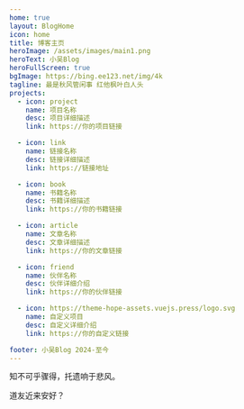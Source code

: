 ```yaml
---
home: true
layout: BlogHome
icon: home
title: 博客主页
heroImage: /assets/images/main1.png
heroText: 小吴Blog
heroFullScreen: true
bgImage: https://bing.ee123.net/img/4k
tagline: 最是秋风管闲事 红他枫叶白人头
projects:
  - icon: project
    name: 项目名称
    desc: 项目详细描述
    link: https://你的项目链接

  - icon: link
    name: 链接名称
    desc: 链接详细描述
    link: https://链接地址

  - icon: book
    name: 书籍名称
    desc: 书籍详细描述
    link: https://你的书籍链接

  - icon: article
    name: 文章名称
    desc: 文章详细描述
    link: https://你的文章链接

  - icon: friend
    name: 伙伴名称
    desc: 伙伴详细介绍
    link: https://你的伙伴链接

  - icon: https://theme-hope-assets.vuejs.press/logo.svg
    name: 自定义项目
    desc: 自定义详细介绍
    link: https://你的自定义链接

footer: 小吴Blog 2024-至今
---
```


知不可乎骤得，托遗响于悲风。

道友近来安好？

